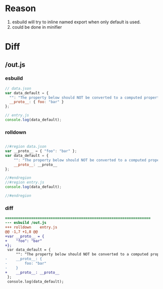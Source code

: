 # Reason
1. esbuild will try to inline named export when only default is used.
2. could be done in minifier
# Diff
## /out.js
### esbuild
```js
// data.json
var data_default = {
  "": "The property below should NOT be converted to a computed property for ES5:",
  __proto__: { foo: "bar" }
};

// entry.js
console.log(data_default);
```
### rolldown
```js

//#region data.json
var __proto__ = { "foo": "bar" };
var data_default = {
	"": "The property below should NOT be converted to a computed property for ES5:",
	__proto__: __proto__
};

//#endregion
//#region entry.js
console.log(data_default);

//#endregion
```
### diff
```diff
===================================================================
--- esbuild	/out.js
+++ rolldown	entry.js
@@ -1,7 +1,8 @@
+var __proto__ = {
+    "foo": "bar"
+};
 var data_default = {
     "": "The property below should NOT be converted to a computed property for ES5:",
-    __proto__: {
-        foo: "bar"
-    }
+    __proto__: __proto__
 };
 console.log(data_default);

```